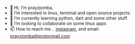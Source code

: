 - 👋 Hi, I’m prayzjomba,
- 👀 I’m interested in linux, terminal and open source projects.
- 🌱 I’m currently learning python, dart and some other stuff
- 💞️ I’m looking to collaborate on some linux apps
- 📫 How to reach me .. [instagram](https://www.instagram.com/prayzjomba), and email: prayzjomba@protonmail.com

<!---
prayzjomba/prayzjomba is a ✨ special ✨ repository because its `README.md` (this file) appears on your GitHub profile.
You can click the Preview link to take a look at your changes.
--->
